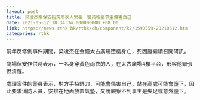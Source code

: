 ```yaml
---
layout: post
title: 梁凌杰案保安指黃雨衣人緊張　警員稱憂事主傷害自己
date: 2021-05-12 18:34:34.000000000 +08:00
link: https://news.rthk.hk/rthk/ch/component/k2/1590559-20210512.htm
categories: rthk
---
```


前年反修例事件期間，梁凌杰在金鐘太古廣場墮樓身亡，死因庭繼續召開研訊。

商場保安作供時表示，一名身穿黃色雨衣的人，在太古廣場4樓平台，形容他緊張但清醒。

處理案件的警員表示，對方手持鎅刀，可能會傷害自己，站在高處可能會墮下，因此要求消防人員，安排在地面放置氣墊，又說觀察不到事主是失足或意外墮下。
